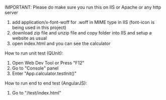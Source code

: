 IMPORTANT: Please do make sure you run this on IIS or Apache or any http server

1. add application/x-font-woff for .woff in MIME type in IIS (font-icon is being used in this project)
2. download zip file and unzip file and copy folder into IIS and setup a website as usual
3. open index.html and you can see the calculator



How to run unit test (QUnit):

1. Open Web Dev Tool or Press "F12"
2. Go to "Console" panel
3. Enter "App.calculator.testInit()"



How to run end to end test (AngularJS):

1. Go to "/test/index.html"
